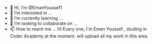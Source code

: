 - 👋 Hi, I’m @EmanYoussef1
- 👀 I’m interested in ...
- 🌱 I’m currently learning ...
- 💞️ I’m looking to collaborate on ...
- 📫 How to reach me ...
Hi Every one, I'm Eman Youssef , studing in Coder Academy at the moment.
will upload all my work in this area
<!---
EmanYoussef1/EmanYoussef1 is a ✨ special ✨ repository because its `README.md` (this file) appears on your GitHub profile.
You can click the Preview link to take a look at your changes.
--->
